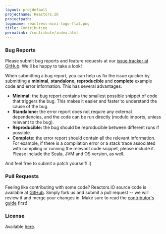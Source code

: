 ```yaml
---
layout: projdefault
projectname: Reactors.IO
projectpath: 
logoname: reactress-mini-logo-flat.png
title: Contributing
permalink: /contribute/index.html
---
```




### Bug Reports

Please submit bug reports and feature requests at our
[issue tracker at GitHub](https://github.com/reactors-io/reactors/issues).
We'll be happy to take a look!

When submitting a bug report, you can help us fix the issue quicker
by submitting a **minimal**, **standalone**, **reproducible** and
**complete** example code and error information.
This has several advantages:

- **Minimal:** the bug report contains the smallest possible snippet of code
  that triggers the bug.
  This makes it easier and faster to understand the cause of the bug.
- **Standalone:** the error report does not require any external dependencies, and the
  code can be run directly (modulo imports, unless relevant to the bug).
- **Reproducible:** the bug should be reproducible between different runs if possible.
- **Complete:** the error report should contain all the relevant information.
  For example, if there is a compilation error or a stack trace associated with
  compiling or running the relevant code snippet, please include it. Please include the
  Scala, JVM and OS version, as well.

And feel free to submit a patch yourself! :)


### Pull Requests

Feeling like contributing with some code?
Reactors.IO source code is available at
[GitHub](https://github.com/reactors-io/reactors).
Simply fork us and submit a pull request --
we will review it and merge your changes in.
Make sure to read the
[contributor's guide](http://storm-enroute.com/dev/contribute/) first!


### License

Available [here](https://raw.githubusercontent.com/reactors-io/reactors/master/LICENSE).

<span id="licensebox"></span>

<script src="/resources/js/setlicense.js">_</script>
<script src="/resources/js/setlicense-reactress.js">_</script>
